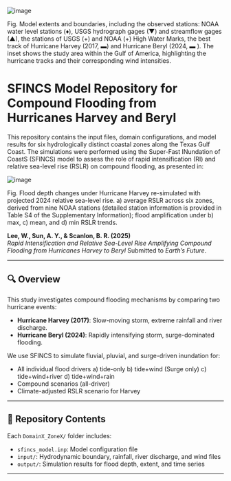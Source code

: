 ![image](https://github.com/user-attachments/assets/564e09ca-89fa-4bf9-8a22-d27537096f9c)

Fig. Model extents and boundaries, including the observed stations: NOAA water level stations (♦), USGS hydrograph gages (▼) and streamflow gages (▲), the stations of USGS (+) and NOAA (+) High Water Marks, the best track of Hurricane Harvey (2017, ▬) and Hurricane Beryl (2024, ▬ ). The inset shows the study area within the Gulf of America, highlighting the hurricane tracks and their corresponding wind intensities.

# SFINCS Model Repository for Compound Flooding from Hurricanes Harvey and Beryl

This repository contains the input files, domain configurations, and model results for six hydrologically distinct coastal zones along the Texas Gulf Coast. The simulations were performed using the Super-Fast INundation of CoastS (SFINCS) model to assess the role of rapid intensification (RI) and relative sea-level rise (RSLR) on compound flooding, as presented in:

![image](https://github.com/user-attachments/assets/fdf991d6-8e53-4069-8815-f9abbe55c634)

Fig. Flood depth changes under Hurricane Harvey re-simulated with projected 2024 relative sea-level rise. a) average RSLR across six zones, derived from nine NOAA stations (detailed station information is provided in Table S4 of the Supplementary Information); flood amplification under b) max, c) mean, and d) min RSLR trends.

**Lee, W., Sun, A. Y., & Scanlon, B. R. (2025)**  
*Rapid Intensification and Relative Sea-Level Rise Amplifying Compound Flooding from Hurricanes Harvey to Beryl*  Submitted to _Earth’s Future_.

---

## 🔍 Overview

This study investigates compound flooding mechanisms by comparing two hurricane events:

- **Hurricane Harvey (2017)**: Slow-moving storm, extreme rainfall and river discharge.
- **Hurricane Beryl (2024)**: Rapidly intensifying storm, surge-dominated flooding.

We use SFINCS to simulate fluvial, pluvial, and surge-driven inundation for:
- All individual flood drivers
  a) tide-only
  b) tide+wind (Surge only)
  c) tide+wind+river
  d) tide+wind+rain  
- Compound scenarios (all-driver)
- Climate-adjusted RSLR scenario for Harvey

---

## 📂 Repository Contents

Each `DomainX_ZoneX/` folder includes:
- `sfincs_model.inp`: Model configuration file
- `input/`: Hydrodynamic boundary, rainfall, river discharge, and wind files
- `output/`: Simulation results for flood depth, extent, and time series

---
